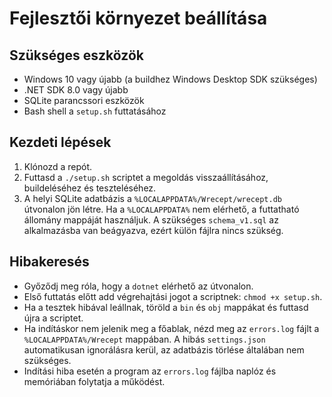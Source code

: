 # Fejlesztői környezet beállítása

## Szükséges eszközök
- Windows 10 vagy újabb (a buildhez Windows Desktop SDK szükséges)
- .NET SDK 8.0 vagy újabb
- SQLite parancssori eszközök
- Bash shell a `setup.sh` futtatásához

## Kezdeti lépések
1. Klónozd a repót.
2. Futtasd a `./setup.sh` scriptet a megoldás visszaállításához, buildeléséhez és teszteléséhez.
3. A helyi SQLite adatbázis a `%LOCALAPPDATA%/Wrecept/wrecept.db` útvonalon jön létre.
   Ha a `%LOCALAPPDATA%` nem elérhető, a futtatható állomány mappáját használjuk.
   A szükséges `schema_v1.sql` az alkalmazásba van beágyazva, ezért külön fájlra nincs szükség.

## Hibakeresés
- Győződj meg róla, hogy a `dotnet` elérhető az útvonalon.
- Első futtatás előtt add végrehajtási jogot a scriptnek: `chmod +x setup.sh`.
- Ha a tesztek hibával leállnak, töröld a `bin` és `obj` mappákat és futtasd újra a scriptet.
- Ha indításkor nem jelenik meg a főablak, nézd meg az `errors.log` fájlt a `%LOCALAPPDATA%/Wrecept` mappában. A hibás `settings.json` automatikusan ignorálásra kerül, az adatbázis törlése általában nem szükséges.
- Indítási hiba esetén a program az `errors.log` fájlba naplóz és memóriában folytatja a működést.
